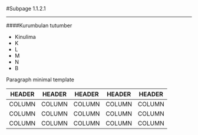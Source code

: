#Subpage 1.1.2.1

----

####Kurumbulan tutumber

- Kinulima
- K
- L
- M
- N
- B

Paragraph minimal template

| HEADER | HEADER | HEADER | HEADER | HEADER |
| ------ | ------ | ------ | ------ | ------ |
| COLUMN | COLUMN | COLUMN | COLUMN | COLUMN |
| COLUMN | COLUMN | COLUMN | COLUMN | COLUMN |
| COLUMN | COLUMN | COLUMN | COLUMN | COLUMN |

